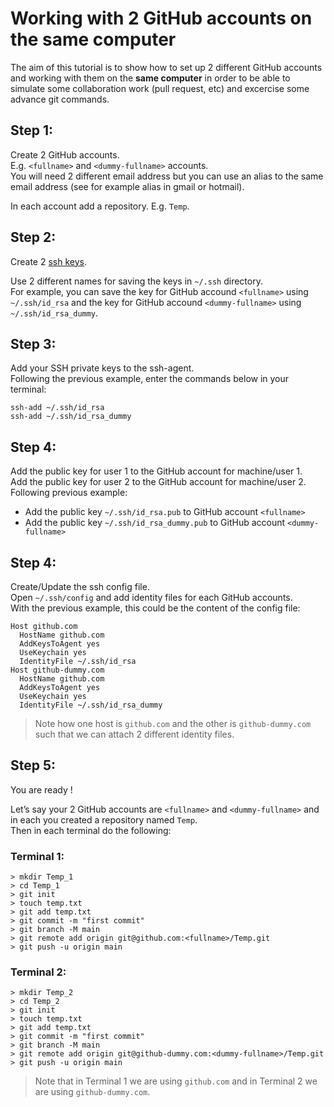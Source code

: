 # Working with 2 GitHub accounts on the same computer

The aim of this tutorial is to show how to set up 2 different GitHub accounts and working with them on the **same computer** in order to be able to simulate some collaboration work (pull request, etc) and excercise some advance git commands.  

## Step 1:
Create 2 GitHub accounts.  
E.g. `<fullname>` and `<dummy-fullname>` accounts.  
You will need 2 different email address but you can use an alias to the same email address (see for example alias in gmail or hotmail).

In each account add a repository. E.g. `Temp`.

## Step 2:
Create 2 [ssh keys](https://docs.github.com/en/authentication/connecting-to-github-with-ssh/generating-a-new-ssh-key-and-adding-it-to-the-ssh-agent).

Use 2 different names for saving the keys in `~/.ssh` directory.  
For example, you can save the key for GitHub accound `<fullname>` using `~/.ssh/id_rsa` and the key for GitHub accound `<dummy-fullname>`  using `~/.ssh/id_rsa_dummy`.

## Step 3:
Add your SSH private keys to the ssh-agent.  
Following the previous example, enter the commands below in your terminal: 
```console
ssh-add ~/.ssh/id_rsa
ssh-add ~/.ssh/id_rsa_dummy
```

## Step 4:
Add the public key for user 1 to the GitHub account for machine/user 1.  
Add the public key for user 2 to the GitHub account for machine/user 2.   
Following previous example:  
- Add the public key `~/.ssh/id_rsa.pub` to GitHub account `<fullname>` 
- Add the public key `~/.ssh/id_rsa_dummy.pub` to GitHub account `<dummy-fullname>`


## Step 4:
Create/Update the ssh config file.  
Open `~/.ssh/config` and add identity files for each GitHub accounts.  
With the previous example, this could be the content of the config file:  
```
Host github.com
  HostName github.com
  AddKeysToAgent yes
  UseKeychain yes
  IdentityFile ~/.ssh/id_rsa
Host github-dummy.com
  HostName github.com
  AddKeysToAgent yes
  UseKeychain yes
  IdentityFile ~/.ssh/id_rsa_dummy 
```
> Note how one host is `github.com` and the other is `github-dummy.com` such that we can attach 2 different identity files.

## Step 5:
You are ready ! 

Let’s say your 2 GitHub accounts are `<fullname>` and `<dummy-fullname>` and in each you created a repository named `Temp`.  
Then in each terminal do the following:

### Terminal 1:
```console
> mkdir Temp_1
> cd Temp_1
> git init
> touch temp.txt
> git add temp.txt
> git commit -m "first commit"
> git branch -M main
> git remote add origin git@github.com:<fullname>/Temp.git
> git push -u origin main
```

### Terminal 2:
```console
> mkdir Temp_2
> cd Temp_2
> git init
> touch temp.txt
> git add temp.txt
> git commit -m "first commit"
> git branch -M main
> git remote add origin git@github-dummy.com:<dummy-fullname>/Temp.git
> git push -u origin main
```

> Note that in Terminal 1 we are using `github.com` and in Terminal 2 we are using `github-dummy.com`.